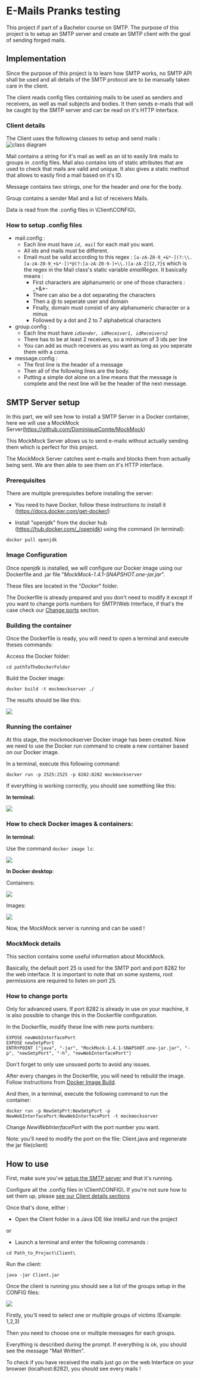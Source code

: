 # E-Mails Pranks testing

This project if part of a Bachelor course on SMTP. The purpose of this project is to setup an SMTP server and create an SMTP client with the goal of sending forged mails.

## Implementation

Since the purpose of this project is to learn how SMTP works, no SMTP API shall be used and all details of the SMTP protocol are to be manually taken care in the client.

The client reads config files containing mails to be used as senders and receivers, as well as mail subjects and bodies. It then sends e-mails that will be caught by the SMTP server and can be read on it's HTTP interface.

### Client details

The Client uses the following classes to setup and send mails :
![class diagram](Client//class_diagram.png)

Mail contains a string for it's mail as well as an id to easily link mails to groups in .config files. Mail also contains lots of static attributes that are used to check that mails are valid and unique. It also gives a static method that allows to easily find a mail based on it's ID.

Message contains two strings, one for the header and one for the body.

Group contains a sender Mail and a list of receivers Mails.

Data is read from the .config files in \\Client\\CONFIG\\.

### How to setup .config files

- mail.config :
    + Each line must have *```id, mail```* for each mail you want.
    + All ids and mails must be different.
    + Email must be valid according to this regex :
    ```[a-zA-Z0-9_+&*-](?:\\.[a-zA-Z0-9_+&*-])*@(?:[a-zA-Z0-9-]+\\.)[a-zA-Z]{2,7}$``` which is the regex in the Mail class's static variable *emailRegex*. It basically means :
        * First characters are alphanumeric or one of those characters : _+&*-
        * There can also be a dot separating the characters
        * Then a @ to seperate user and domain
        * Finally, domain must consist of any alphanumeric character or a minus
        * Followed by a dot and 2 to 7 alphabetical characters
- group.config :
    + Each line must have *```idSender, idReceiver1, idReceivers2```*
    + There has to be at least 2 receivers, so a minimum of 3 ids per line
    + You can add as much receivers as you want as long as you seperate them with a coma.
- message.config :
    + The first line is the header of a message
    + Then all of the following lines are the body.
    + Putting a simple dot alone on a line means that the message is complete and the next line will be the header of the next message.

## SMTP Server setup

In this part, we will see how to install a SMTP Server in a Docker container, here we will use a MockMock Server(https://github.com/DominiqueComte/MockMock)

This MockMock Server allows us to send e-mails without actually sending them which is perfect for this project.

The MockMock Server catches sent e-mails and blocks them from actually being sent. We are then able to see them on it's HTTP interface.

### Prerequisites
There are multiple prerequisites before installing the server:

- You need to have Docker, follow these instructions to install it (https://docs.docker.com/get-docker/)

- Install "openjdk" from the docker hub (https://hub.docker.com/_/openjdk) using the command (in terminal): 
```
docker pull openjdk
```

### Image Configuration

Once openjdk is installed, we will configure our Docker image using our Dockerfile and .jar file "*MockMock-1.4.1-SNAPSHOT.one-jar.jar*".

These files are located in the "*Docker*" folder.

The Dockerfile is already prepared and you don't need to modify it except if you want to change ports numbers for SMTP/Web Interface, if that's the case check our [Change ports](#how-to-change-ports) section.


### Building the container

Once the Dockerfile is ready, you will need to open a terminal and execute theses commands:

Access the Docker folder:
```
cd pathToTheDockerFolder
```

Build the Docker image:
```
docker build -t mockmockserver ./
```

The results should be like this:

 ![](https://i.imgur.com/ND3Cjeg.png)
 
### Running the container

At this stage, the mockmockserver Docker image has been created. Now we need to use the Docker run command to create a new container based on our Docker image.

In a terminal, execute this following command:
```
docker run -p 2525:2525 -p 8282:8282 mockmockserver
```


If everything is working correctly, you should see something like this:

**In terminal:**

![](https://i.imgur.com/XoiFqJO.png)


### How to check Docker images & containers:

**In terminal:**

Use the command ```docker image ls```:

![](https://i.imgur.com/RJefXvz.png)


**In Docker desktop**:

Containers:

![](https://i.imgur.com/fAFSVs9.png)

Images:

![](https://i.imgur.com/xQ91Whp.png)




Now, the MockMock server is running and can be used !

### MockMock details

This section contains some useful information about MockMock.

Basically, the default port 25 is used for the SMTP port and port 8282 for the web interface. It is important to note that on some systems, root permissions are required to listen on port 25. 

### How to change ports
Only for advanced users.
If port 8282 is already in use on your machine, it is also possible to change this in the Dockerfile configuration.

In the Dockerfile, modify these line with new ports numbers:
```
EXPOSE newWebInterfacePort 
EXPOSE newSmtpPort
ENTRYPOINT ["java", "-jar", "MockMock-1.4.1-SNAPSHOT.one-jar.jar", "-p", "newSmtpPort", "-h", "newWebInterfacePort"]
```
Don't forget to only use unsused ports to avoid any issues.

After every changes in the Dockerfile, you will need to rebuild the image. Follow instructions from [Docker Image Build](#building-the-container).

And then, in a terminal, execute the following command to run the container:

```
docker run -p NewSmtpPrt:NewSmtpPort -p NewWebInterfacePort:NewWebInterfacePort -t mockmockserver
```
Change *NewWebInterfacePort* with the port number you want.

Note: you'll need to modify the port on the file: Client.java and regenerate the jar file(client)
## How to use

First, make sure you've [setup the SMTP server](#smtp-server-setup) and that it's running.

Configure all the .config files in \\Client\\CONFIG\\. If you're not sure how to set them up, please [see our Client details sections](#client-details)

Once that's done, either :

- Open the Client folder in a Java IDE like IntelliJ and run the project 

or

- Launch a terminal and enter the following commands :

```
cd Path_to_Project\Client\
```

Run the client:
```
java -jar Client.jar
```

Once the client is running you should see a list of the groups setup in the CONFIG files:

![](https://i.imgur.com/ARhWcPj.png)

Firstly, you'll need to select one or multiple groups of victims (Example: 1,2,3)

Then you need to choose one or multiple messages for each groups.

Everything is described during the prompt. If everything is ok, you should see the message "Mail Written".

To check if you have received the mails just go on the web Interface on your browser (localhost:8282), you should see every mails !
